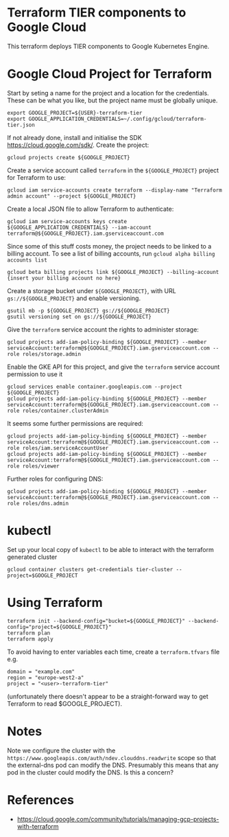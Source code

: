 # Terraform TIER components to Google Cloud

This terraform deploys TIER components to Google Kubernetes Engine.

# Google Cloud Project for Terraform

Start by seting a name for the project and a location for the credentials. These can be what you like, but the project name must be globally unique.

```
export GOOGLE_PROJECT=${USER}-terraform-tier
export GOOGLE_APPLICATION_CREDENTIALS=~/.config/gcloud/terraform-tier.json
```
If not already done, install and initialise the SDK https://cloud.google.com/sdk/.
Create the project:
```
gcloud projects create ${GOOGLE_PROJECT}
```
Create a service account called `terraform` in the `${GOOGLE_PROJECT}` project for Terraform to use:
```
gcloud iam service-accounts create terraform --display-name "Terraform admin account" --project ${GOOGLE_PROJECT}
```
Create a local JSON file to allow Terraform to authenticate:
```
gcloud iam service-accounts keys create ${GOOGLE_APPLICATION_CREDENTIALS} --iam-account terraform@${GOOGLE_PROJECT}.iam.gserviceaccount.com
```
Since some of this stuff costs money, the project needs to be linked to a billing account. To see a list of billing accounts, run `gcloud alpha billing accounts list`
```
gcloud beta billing projects link ${GOOGLE_PROJECT} --billing-account {insert your billing account no here}
```
Create a storage bucket under `${GOOGLE_PROJECT}`, with URL `gs://${GOOGLE_PROJECT}` and enable versioning.
```
gsutil mb -p ${GOOGLE_PROJECT} gs://${GOOGLE_PROJECT}
gsutil versioning set on gs://${GOOGLE_PROJECT}
```
Give the `terraform` service account the rights to administer storage:
```
gcloud projects add-iam-policy-binding ${GOOGLE_PROJECT} --member serviceAccount:terraform@${GOOGLE_PROJECT}.iam.gserviceaccount.com --role roles/storage.admin
```
Enable the GKE API for this project, and give the `terraform` service account permission to use it
```
gcloud services enable container.googleapis.com --project ${GOOGLE_PROJECT}
gcloud projects add-iam-policy-binding ${GOOGLE_PROJECT} --member serviceAccount:terraform@${GOOGLE_PROJECT}.iam.gserviceaccount.com --role roles/container.clusterAdmin
```
It seems some further permissions are required:
```
gcloud projects add-iam-policy-binding ${GOOGLE_PROJECT} --member serviceAccount:terraform@${GOOGLE_PROJECT}.iam.gserviceaccount.com --role roles/iam.serviceAccountUser
gcloud projects add-iam-policy-binding ${GOOGLE_PROJECT} --member serviceAccount:terraform@${GOOGLE_PROJECT}.iam.gserviceaccount.com --role roles/viewer
```
Further roles for configuring DNS:
```
gcloud projects add-iam-policy-binding ${GOOGLE_PROJECT} --member serviceAccount:terraform@${GOOGLE_PROJECT}.iam.gserviceaccount.com --role roles/dns.admin
```
# kubectl

Set up your local copy of `kubectl` to be able to interact with the terraform generated cluster
```
gcloud container clusters get-credentials tier-cluster --project=$GOOGLE_PROJECT
```

# Using Terraform
```
terraform init --backend-config="bucket=${GOOGLE_PROJECT}" --backend-config="project=${GOOGLE_PROJECT}"
terraform plan
terraform apply
```
To avoid having to enter variables each time, create a `terraform.tfvars` file e.g.
```
domain = "example.com"
region = "europe-west2-a"
project = "<user>-terraform-tier"
```

(unfortunately there doesn't appear to be a straight-forward way to get Terraform to read $GOOGLE_PROJECT).

# Notes

Note we configure the cluster with the `https://www.googleapis.com/auth/ndev.clouddns.readwrite` scope so that the external-dns pod can modify the DNS. Presumably this means that any pod in the cluster could modify the DNS. Is this a concern?

# References

* https://cloud.google.com/community/tutorials/managing-gcp-projects-with-terraform
